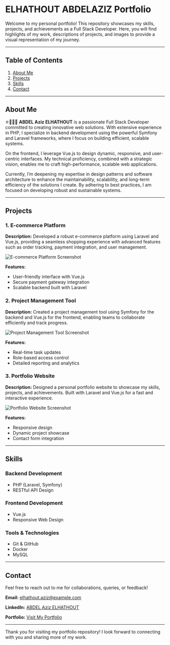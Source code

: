 # ELHATHOUT ABDELAZIZ Portfolio

Welcome to my personal portfolio! This repository showcases my skills, projects, and achievements as a Full Stack Developer. Here, you will find highlights of my work, descriptions of projects, and images to provide a visual representation of my journey.

---

## Table of Contents

1. [About Me](#about-me)
2. [Projects](#projects)
3. [Skills](#skills)
4. [Contact](#contact)

---

## About Me

✮👨🏻‍💻 **ABDEL Aziz ELHATHOUT** is a passionate Full Stack Developer committed to creating innovative web solutions. With extensive experience in PHP, I specialize in backend development using the powerful Symfony and Laravel frameworks, where I focus on building efficient, scalable systems.

On the frontend, I leverage Vue.js to design dynamic, responsive, and user-centric interfaces. My technical proficiency, combined with a strategic vision, enables me to craft high-performance, scalable web applications.

Currently, I’m deepening my expertise in design patterns and software architecture to enhance the maintainability, scalability, and long-term efficiency of the solutions I create. By adhering to best practices, I am focused on developing robust and sustainable systems.

---

## Projects

### 1. **E-commerce Platform**
**Description:**
Developed a robust e-commerce platform using Laravel and Vue.js, providing a seamless shopping experience with advanced features such as order tracking, payment integration, and user management.

![E-commerce Platform Screenshot](path/to/ecommerce-image.png)

**Features:**
- User-friendly interface with Vue.js
- Secure payment gateway integration
- Scalable backend built with Laravel

### 2. **Project Management Tool**
**Description:**
Created a project management tool using Symfony for the backend and Vue.js for the frontend, enabling teams to collaborate efficiently and track progress.

![Project Management Tool Screenshot](path/to/project-tool-image.png)

**Features:**
- Real-time task updates
- Role-based access control
- Detailed reporting and analytics

### 3. **Portfolio Website**
**Description:**
Designed a personal portfolio website to showcase my skills, projects, and achievements. Built with Laravel and Vue.js for a fast and interactive experience.

![Portfolio Website Screenshot](path/to/portfolio-image.png)

**Features:**
- Responsive design
- Dynamic project showcase
- Contact form integration

---

## Skills

### Backend Development
- PHP (Laravel, Symfony)
- RESTful API Design

### Frontend Development
- Vue.js
- Responsive Web Design

### Tools & Technologies
- Git & GitHub
- Docker
- MySQL

---

## Contact

Feel free to reach out to me for collaborations, queries, or feedback!

**Email:** elhathout.aziz@example.com

**LinkedIn:** [ABDEL Aziz ELHATHOUT](https://linkedin.com/in/elhathout-abdelaziz)

**Portfolio:** [Visit My Portfolio](https://elhathoutaziz.com)

---

Thank you for visiting my portfolio repository! I look forward to connecting with you and sharing more of my work.

